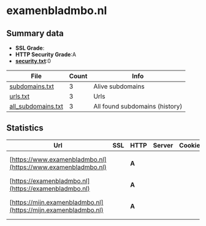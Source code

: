

# examenbladmbo.nl
## Summary data


 - **SSL Grade**:
 - **HTTP Security Grade**:A
 - **[security.txt](https://www.digitaleoverheid.nl/nieuws/standaard-security-txt-nu-verplicht-voor-overheid/)**:0


| File       | Count | Info |
|------------|-------|------|
|[subdomains.txt](/data/examenbladmbo.nl/subdomains.txt)|3|Alive subdomains|
|[urls.txt](/data/examenbladmbo.nl/urls.txt)|3|Urls|
|[all_subdomains.txt](/data/examenbladmbo.nl/all_subdomains.txt)|3|All found subdomains (history)|


## Statistics


| Url | SSL | HTTP | Server | Cookie | HSTS | CORS | CTO | CSP | XFO | XXP | RP |FP| Tech |Title |
|--------|-------|-------|------|------|------|------|------|------|------|------|------|------|------|------|
|[https://www.examenbladmbo.nl](https://www.examenbladmbo.nl)| | **A**|| |:white_check_mark: | | | :white_check_mark:| :white_check_mark: | | :white_check_mark: | |Drupal:10 HSTS PHP|Examenbladmbo.nl|
|[https://examenbladmbo.nl](https://examenbladmbo.nl)| | **A**|| |:white_check_mark: | | | :white_check_mark:| :white_check_mark: | | :white_check_mark: | ||308 Permanent Re...|
|[https://mijn.examenbladmbo.nl](https://mijn.examenbladmbo.nl)| | **A**|| |:white_check_mark: | | | | :white_check_mark: | | :white_check_mark: | |Drupal HSTS PHP|Redirecting to h...|

